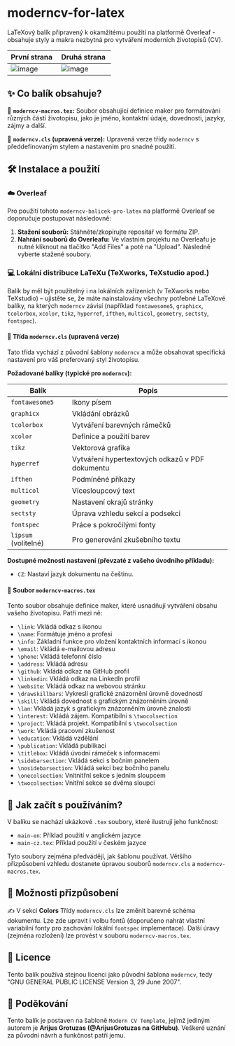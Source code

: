 # moderncv-for-latex

LaTeXový balík připravený k okamžitému použití na platformě Overleaf - obsahuje styly a makra nezbytná pro vytváření moderních životopisů (CV).

| První strana | Druhá strana |
|--------------|--------------|
| ![image](https://github.com/user-attachments/assets/46589bf6-167d-47be-9d1c-e24cadf9eee0) | ![image](https://github.com/user-attachments/assets/787873ce-ce62-4967-b733-4058713202d8) |

## ✨ Co balík obsahuje?

📌 **`moderncv-macros.tex`:** Soubor obsahující definice maker pro formátování různých částí životopisu, jako je jméno, kontaktní údaje, dovednosti, jazyky, zájmy a další.

📄 **`moderncv.cls` (upravená verze):** Upravená verze třídy `moderncv` s předdefinovaným stylem a nastavením pro snadné použití.

## 🛠️ Instalace a použití
### ☁️ Overleaf

Pro použití tohoto `moderncv-balicek-pro-latex` na platformě Overleaf se doporučuje postupovat následovně:

1.  **Stažení souborů:** Stáhněte/zkopírujte repositář ve formátu ZIP.
2.  **Nahrání souborů do Overleafu:** Ve vlastním projektu na Overleafu je nutné kliknout na tlačítko "Add Files" a poté na "Upload". Následně vyberte stažené soubory.

### 💻 Lokální distribuce LaTeXu (TeXworks, TeXstudio apod.)

Balík by měl být použitelný i na lokálních zařízeních (v TeXworks nebo TeXstudio) – ujistěte se, že máte nainstalovány všechny potřebné LaTeXové balíky, na kterých `moderncv` závisí (například `fontawesome5`, `graphicx`, `tcolorbox`, `xcolor`, `tikz`, `hyperref`, `ifthen`, `multicol`, `geometry`, `sectsty`, `fontspec`).

#### 📄 Třída `moderncv.cls` (upravená verze)

Tato třída vychází z původní šablony `moderncv` a může obsahovat specifická nastavení pro váš preferovaný styl životopisu.

**Požadované balíky (typické pro `moderncv`):**

| Balík        | Popis                                       |
|--------------|---------------------------------------------|
| `fontawesome5` | Ikony písem                                |
| `graphicx`   | Vkládání obrázků                            |
| `tcolorbox`  | Vytváření barevných rámečků                  |
| `xcolor`     | Definice a použití barev                    |
| `tikz`       | Vektorová grafika                          |
| `hyperref`   | Vytváření hypertextových odkazů v PDF dokumentu |
| `ifthen`     | Podmíněné příkazy                           |
| `multicol`   | Vícesloupcový text                          |
| `geometry`   | Nastavení okrajů stránky                    |
| `sectsty`    | Úprava vzhledu sekcí a podsekcí            |
| `fontspec`   | Práce s pokročilými fonty                  |
| `lipsum` (volitelné) | Pro generování zkušebního textu             |

**Dostupné možnosti nastavení (převzaté z vašeho úvodního příkladu):**

* `CZ`: Nastaví jazyk dokumentu na češtinu.

#### 📄 Soubor `moderncv-macros.tex`

Tento soubor obsahuje definice maker, které usnadňují vytváření obsahu vašeho životopisu. Patří mezi ně:

* `\link`: Vkládá odkaz s ikonou
* `\name`: Formátuje jméno a profesi
* `\info`: Základní funkce pro vložení kontaktních informací s ikonou
* `\email`: Vkládá e-mailovou adresu
* `\phone`: Vkládá telefonní číslo
* `\address`: Vkládá adresu
* `\github`: Vkládá odkaz na GitHub profil
* `\linkedin`: Vkládá odkaz na LinkedIn profil
* `\website`: Vkládá odkaz na webovou stránku
* `\drawskillbars`: Vykreslí grafické znázornění úrovně dovedností
* `\skill`: Vkládá dovednost s grafickým znázorněním úrovně
* `\lan`: Vkládá jazyk s grafickým znázorněním úrovně znalosti
* `\interest`: Vkládá zájem. Kompatibilní s `\twocolsection`
* `\project`: Vkládá projekt. Kompatibilní s `\twocolsection`
* `\work`: Vkládá pracovní zkušenost
* `\education`: Vkládá vzdělání
* `\publication`: Vkládá publikaci
* `\titlebox`: Vkládá úvodní rámeček s informacemi 
* `\sidebarsection`: Vkládá sekci s bočním panelem
* `\nosidebarsection`: Vkládá sekci bez bočního panelu
* `\onecolsection`: Vnitnitřní sekce s jedním sloupcem
* `\twocolsection`: Vnitřní sekce se dvěma sloupci

## 📝 Jak začít s používáním?

V balíku se nachází ukázkové `.tex` soubory, které ilustrují jeho funkčnost:

* `main-en`: Příklad použití v anglickém jazyce
* `main-cz.tex`: Příklad použití v českém jazyce

Tyto soubory zejména předvádějí, jak šablonu používat. Většího přizpůsobení vzhledu dostanete úpravou souborů `moderncv.cls` a `moderncv-macros.tex`. 

## 🎨 Možnosti přizpůsobení

✍️ V sekci **Colors** Třídy `moderncv.cls` lze změnit barevné schéma dokumentu. Lze zde upravit i volbu fontů (doporučeno nahrát vlastní variabilní fonty pro zachování lokální `fontspec` implementace). Další úravy (zejména rozložení) lze provést v souboru `moderncv-macros.tex`.

## 📜 Licence

Tento balík používá stejnou licenci jako původní šablona `moderncv`, tedy "GNU GENERAL PUBLIC LICENSE Version 3, 29 June 2007".

## 🙏 Poděkování

Tento balík je postaven na šabloně `Modern CV Template`, jejímž jediným autorem je **Arijus Grotuzas (@ArijusGrotuzas na GitHubu)**. Veškeré uznání za původní návrh a funkčnost patří jemu.
